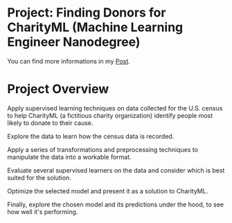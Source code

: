 # Project: Finding Donors for CharityML (Machine Learning Engineer Nanodegree)
You can find more informations in my [Post](https://davidforino-aisolutions.com/finding-donors/).

# Project Overview

Apply supervised learning techniques on data collected for the U.S. census to help CharityML (a fictitious charity organization) identify people most likely to donate to their cause.

Explore the data to learn how the census data is recorded.

Apply a series of transformations and preprocessing techniques to manipulate the data into a workable format.

Evaluate several supervised learners on the data and consider which is best suited for the solution.

Optimize the selected model and present it as a solution to CharityML. 

Finally, explore the chosen model and its predictions under the hood, to see how well it's performing.
